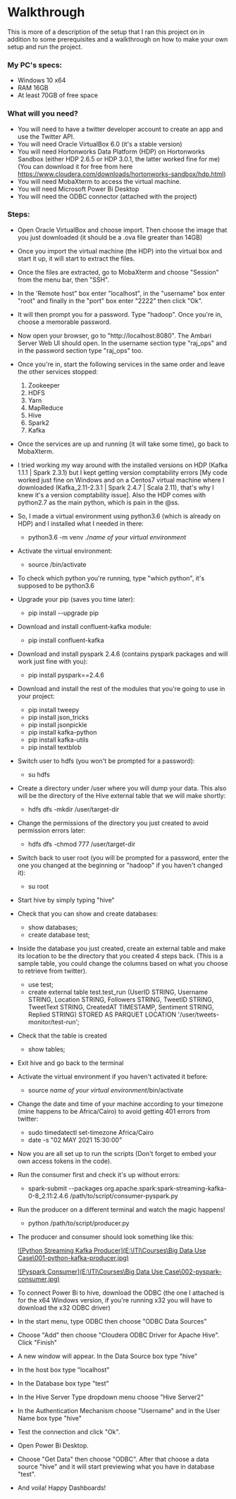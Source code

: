 # Walkthrough
This is more of a description of the setup that I ran this project on in addition to some prerequisites and a walkthrough on how to make your own setup and run the project.

### My PC's specs:
- Windows 10 x64
- RAM 16GB
- At least 70GB of free space

### What will you need?
- You will need to have a twitter developer account to create an app and use the Twitter API.
- You will need Oracle VirtualBox 6.0 (it's a stable version)
- You will need Hortonworks Data Platform (HDP) on Hortonworks Sandbox (either HDP 2.6.5 or HDP 3.0.1, the latter worked fine for me)
(You can download it for free from here https://www.cloudera.com/downloads/hortonworks-sandbox/hdp.html)
- You will need MobaXterm to access the virtual machine.
- You will need Microsoft Power Bi Desktop
- You will need the ODBC connector (attached with the project)

### Steps:

- Open Oracle VirtualBox and choose import. Then choose the image that you just downloaded (it should be a .ova file greater than 14GB)

- Once you import the virtual machine (the HDP) into the virtual box and start it up, it will start to extract the files.

- Once the files are extracted, go to MobaXterm and choose "Session" from the menu bar, then "SSH".

- In the 'Remote host" box enter "localhost", in the "username" box enter "root" and finally in the "port" box enter "2222" then click "Ok".

- It will then prompt you for a password. Type "hadoop". Once you're in, choose a memorable password.

- Now open your browser, go to "http://localhost:8080". The Ambari Server Web UI should open. In the username section type "raj_ops" and in the password section type "raj_ops" too.

- Once you're in, start the following services in the same order and leave the other services stopped:
	1. Zookeeper
	2. HDFS
	3. Yarn
	4. MapReduce
	5. Hive
	6. Spark2
	7. Kafka

- Once the services are up and running (it will take some time), go back to MobaXterm.

- I tried working my way around with the installed versions on HDP (Kafka 1.1.1 | Spark 2.3.1) but I kept getting version comptability errors [My code worked just fine on Windows and on a Centos7 virtual machine where I downloaded (Kafka_2.11-2.3.1 | Spark 2.4.7 | Scala 2.11), that's why I knew it's a version comptability issue]. Also the HDP comes with python2.7 as the main python, which is pain in the @ss.

- So, I made a virtual environment using python3.6 (which is already on HDP) and I installed what I needed in there:
	- python3.6 -m venv ./*name of your virtual environment*

- Activate the virtual environment:
	- source <name of your virtual environment>/bin/activate
- To check which python you're running, type "which python", it's supposed to be python3.6

- Upgrade your pip (saves you time later):
	- pip install --upgrade pip

- Download and install confluent-kafka module:
	- pip install confluent-kafka

- Download and install pyspark 2.4.6 (contains pyspark packages and will work just fine with you):
	- pip install pyspark==2.4.6

- Download and install the rest of the modules that you're going to use in your project:
	- pip install tweepy
	- pip install json_tricks
	- pip install jsonpickle
	- pip install kafka-python
	- pip install kafka-utils
	- pip install textblob

- Switch user to hdfs (you won't be prompted for a password):
	- su hdfs

- Create a directory under /user where you will dump your data. This also will be the directory of the Hive external table that we will make shortly:
	- hdfs dfs -mkdir /user/target-dir

- Change the permissions of the directory you just created to avoid permission errors later:
	- hdfs dfs -chmod 777 /user/target-dir

- Switch back to user root (you will be prompted for a password, enter the one you changed at the beginning or "hadoop" if you haven't changed it):
	- su root

- Start hive by simply typing "hive"

- Check that you can show and create databases:
	- show databases;
	- create database test;

- Inside the database you just created, create an external table and make its location to be the directory that you created 4 steps back. 
(This is a sample table, you could change the columns based on what you choose to retrieve from twitter).
	- use test;
	- create external table test.test_run (UserID STRING, Username STRING, Location STRING, Followers STRING, TweetID STRING, TweetText STRING, CreatedAT TIMESTAMP, Sentiment STRING, Replied STRING) STORED AS PARQUET LOCATION '/user/tweets-monitor/test-run';

- Check that the table is created
	- show tables;

- Exit hive and go back to the terminal

- Activate the virtual environment if you haven't activated it before:
	- source *name of your virtual environment*/bin/activate

- Change the date and time of your machine according to your timezone (mine happens to be Africa/Cairo) to avoid getting 401 errors from twitter:
	- sudo timedatectl set-timezone Africa/Cairo
	- date -s "02 MAY 2021 15:30:00"

- Now you are all set up to run the scripts (Don't forget to embed your own access tokens in the code).

- Run the consumer first and check it's up without errors:
	- spark-submit --packages org.apache.spark:spark-streaming-kafka-0-8_2.11:2.4.6 /path/to/script/consumer-pyspark.py

- Run the producer on a different terminal and watch the magic happens!
	- python /path/to/script/producer.py

- The producer and consumer should look something like this:

	[![Python Streaming Kafka Producer](E:\ITI\Courses\Big Data Use Case\001-python-kafka-producer.jpg)](https://drive.google.com/file/d/18iz4LJn_Xg43UiSfRoLljvSWGgRCWRbN/view?usp=sharing)

	[![Pyspark Consumer](E:\ITI\Courses\Big Data Use Case\002-pyspark-consumer.jpg)](https://drive.google.com/file/d/1L5vDfFVOBonvz1KdaIbEL3nq6XOOupFb/view?usp=sharing)


- To connect Power Bi to hive, download the ODBC (the one I attached is for the x64 Windows version, if you're running x32 you will have to download the x32 ODBC driver)

- In the start menu, type ODBC then choose "ODBC Data Sources"

- Choose "Add" then choose "Cloudera ODBC Driver for Apache Hive". Click "Finish"

- A new window will appear. In the Data Source box type "hive"

- In the host box type "localhost"

- In the Database box type "test"

- In the Hive Server Type dropdown menu choose "Hive Server2"

- In the Authentication Mechanism choose "Username" and in the User Name box type "hive"

- Test the connection and click "Ok".

- Open Power Bi Desktop.

- Choose "Get Data" then choose "ODBC". After that choose a data source "hive" and it will start previewing what you have in database "test".

- And voila! Happy Dashboards!


